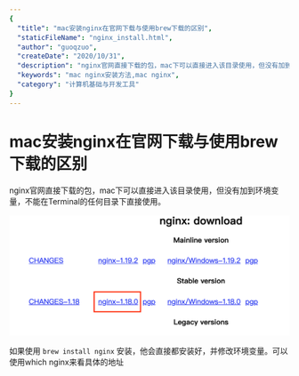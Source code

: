 ```yaml
---
{
  "title": "mac安装nginx在官网下载与使用brew下载的区别",
  "staticFileName": "nginx_install.html",
  "author": "guoqzuo",
  "createDate": "2020/10/31",
  "description": "nginx官网直接下载的包，mac下可以直接进入该目录使用，但没有加到环境变量，不能在Terminal的任何目录下直接使用。如果使用 `brew install nginx` 安装，他会直接都安装好，并修改环境变量。可以使用which nginx来看具体的地址",
  "keywords": "mac nginx安装方法,mac nginx",
  "category": "计算机基础与开发工具"
}
---
```

# mac安装nginx在官网下载与使用brew下载的区别
nginx官网直接下载的包，mac下可以直接进入该目录使用，但没有加到环境变量，不能在Terminal的任何目录下直接使用。

![nginx_down.png](../../../images/blog/others/nginx_down.png)

如果使用 `brew install nginx` 安装，他会直接都安装好，并修改环境变量。可以使用which nginx来看具体的地址
